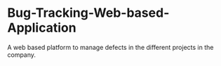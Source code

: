 # Bug-Tracking-Web-based-Application
A web based platform to manage defects in the different projects in the company. 
